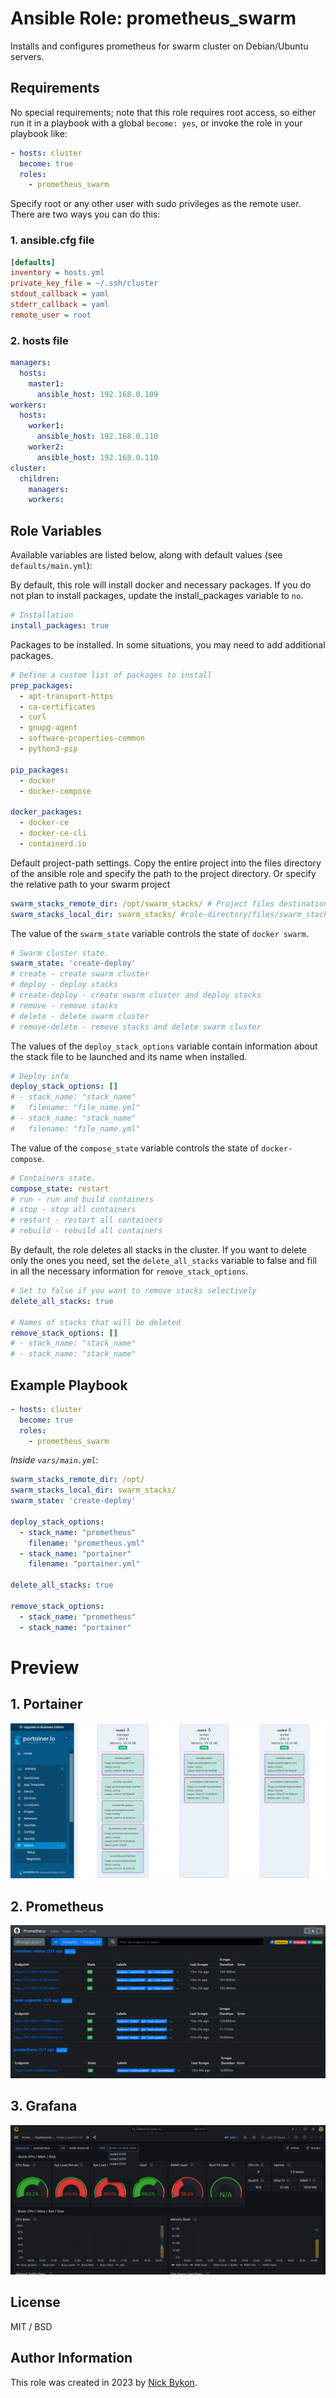 # Ansible Role: prometheus_swarm

Installs and configures prometheus for swarm cluster on Debian/Ubuntu servers.

## Requirements

No special requirements; note that this role requires root access, so either run it in a playbook with a global `become: yes`, or invoke the role in your playbook like:

```yaml
- hosts: cluster
  become: true
  roles:
    - prometheus_swarm
```

Specify root or any other user with sudo privileges as the remote user.
There are two ways you can do this:

### 1. ansible.cfg file

```ini
[defaults]
inventory = hosts.yml
private_key_file = ~/.ssh/cluster
stdout_callback = yaml
stderr_callback = yaml
remote_user = root
```

### 2. hosts file

```yaml
managers:
  hosts:
    master1:
      ansible_host: 192.168.0.109
workers:
  hosts:
    worker1:
      ansible_host: 192.168.0.110
    worker2:
      ansible_host: 192.168.0.110
cluster:
  children:
    managers:
    workers:
```

## Role Variables

Available variables are listed below, along with default values (see `defaults/main.yml`):

By default, this role will install docker and necessary packages. If you do not plan to install packages, update the install_packages variable to `no`.

```yaml
# Installation
install_packages: true
```

Packages to be installed. In some situations, you may need to add additional packages.

```yaml
# Define a custom list of packages to install
prep_packages:
  - apt-transport-https
  - ca-certificates
  - curl
  - gnupg-agent
  - software-properties-common
  - python3-pip

pip_packages:
  - docker
  - docker-compose

docker_packages:
  - docker-ce
  - docker-ce-cli
  - containerd.io
```

Default project-path settings. 
Copy the entire project into the files directory of the ansible role and specify the path to the project directory.
Or specify the relative path to your swarm project

```yaml
swarm_stacks_remote_dir: /opt/swarm_stacks/ # Project files destination
swarm_stacks_local_dir: swarm_stacks/ #role-directory/files/swarm_stacks
```

The value of the `swarm_state` variable controls the state of `docker swarm`.

```yaml
# Swarm cluster state.
swarm_state: 'create-deploy'
# create - create swarm cluster
# deploy - deploy stacks
# create-deploy - create swarm cluster and deploy stacks
# remove - remove stacks
# delete - delete swarm cluster
# remove-delete - remove stacks and delete swarm cluster
```

The values of the `deploy_stack_options` variable contain information about the stack file to be launched and its name when installed.

```yaml
# Deploy info
deploy_stack_options: []
# - stack_name: "stack_name"
#   filename: "file_name.yml"
# - stack_name: "stack_name"
#   filename: "file_name.yml"
```

The value of the `compose_state` variable controls the state of `docker-compose`.

```yaml
# Containers state.
compose_state: restart
# run - run and build containers
# stop - stop all containers
# restart - restart all containers
# rebuild - rebuild all containers
```

By default, the role deletes all stacks in the cluster. If you want to delete only the ones you need, set the `delete_all_stacks` variable to false and fill in all the necessary information for `remove_stack_options`.

```yaml
# Set to false if you want to remove stacks selectively
delete_all_stacks: true

# Names of stacks that will be deleted 
remove_stack_options: []
# - stack_name: "stack_name"
# - stack_name: "stack_name"
```

## Example Playbook

```yaml
- hosts: cluster
  become: true
  roles:
    - prometheus_swarm
```

*Inside `vars/main.yml`*:

```yaml
swarm_stacks_remote_dir: /opt/
swarm_stacks_local_dir: swarm_stacks/
swarm_state: 'create-deploy'

deploy_stack_options:
  - stack_name: "prometheus"
    filename: "prometheus.yml"
  - stack_name: "portainer"
    filename: "portainer.yml"

delete_all_stacks: true

remove_stack_options:
  - stack_name: "prometheus"
  - stack_name: "portainer"
```

# Preview
## 1. Portainer
![Portainer](preview/portainer.png)
## 2. Prometheus
![Prometheus](preview/prometheus.png)
## 3. Grafana
![Grafana](preview/grafana.png)

## License

MIT / BSD

## Author Information

This role was created in 2023 by [Nick Bykon](https://github.com/hikimory).
